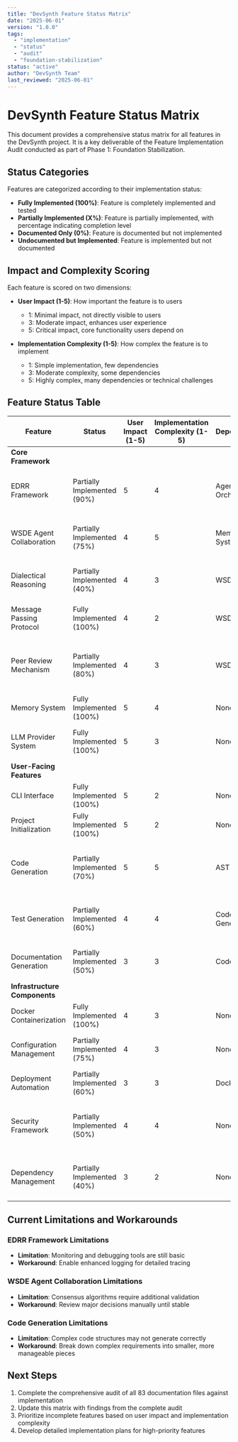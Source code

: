 ```yaml
---
title: "DevSynth Feature Status Matrix"
date: "2025-06-01"
version: "1.0.0"
tags:
  - "implementation"
  - "status"
  - "audit"
  - "foundation-stabilization"
status: "active"
author: "DevSynth Team"
last_reviewed: "2025-06-01"
---
```


# DevSynth Feature Status Matrix

This document provides a comprehensive status matrix for all features in the DevSynth project. It is a key deliverable of the Feature Implementation Audit conducted as part of Phase 1: Foundation Stabilization.

## Status Categories

Features are categorized according to their implementation status:

- **Fully Implemented (100%)**: Feature is completely implemented and tested
- **Partially Implemented (X%)**: Feature is partially implemented, with percentage indicating completion level
- **Documented Only (0%)**: Feature is documented but not implemented
- **Undocumented but Implemented**: Feature is implemented but not documented

## Impact and Complexity Scoring

Each feature is scored on two dimensions:

- **User Impact (1-5)**: How important the feature is to users
  - 1: Minimal impact, not directly visible to users
  - 3: Moderate impact, enhances user experience
  - 5: Critical impact, core functionality users depend on

- **Implementation Complexity (1-5)**: How complex the feature is to implement
  - 1: Simple implementation, few dependencies
  - 3: Moderate complexity, some dependencies
  - 5: Highly complex, many dependencies or technical challenges

## Feature Status Table

| Feature | Status | User Impact (1-5) | Implementation Complexity (1-5) | Dependencies | Owner | Notes |
|---------|--------|-------------------|--------------------------------|--------------|-------|-------|
| **Core Framework** |
| EDRR Framework | Partially Implemented (90%) | 5 | 4 | Agent Orchestration | | Phase transition logic, CLI integration, and tracing implemented |
| WSDE Agent Collaboration | Partially Implemented (75%) | 4 | 5 | Memory System | | Dynamic leadership and consensus mechanisms implemented |
| Dialectical Reasoning | Partially Implemented (40%) | 4 | 3 | WSDE Model | | Framework defined, implementation in progress |
| Message Passing Protocol | Fully Implemented (100%) | 4 | 2 | WSDE Model | | Enables structured agent communication |
| Peer Review Mechanism | Partially Implemented (80%) | 4 | 3 | WSDE Model | | Basic review cycle implemented, advanced workflows pending |
| Memory System | Fully Implemented (100%) | 5 | 4 | None | | Complete with ChromaDB integration |
| LLM Provider System | Fully Implemented (100%) | 5 | 3 | None | | Multiple backend support implemented |
| **User-Facing Features** |
| CLI Interface | Fully Implemented (100%) | 5 | 2 | None | | All commands implemented and tested |
| Project Initialization | Fully Implemented (100%) | 5 | 2 | None | | Complete with configuration options |
| Code Generation | Partially Implemented (70%) | 5 | 5 | AST Analysis | | Basic generation working, advanced features pending |
| Test Generation | Partially Implemented (60%) | 4 | 4 | Code Generation | | Unit test generation working, integration tests pending |
| Documentation Generation | Partially Implemented (50%) | 3 | 3 | Code Analysis | | Basic documentation generation implemented |
| **Infrastructure Components** |
| Docker Containerization | Fully Implemented (100%) | 4 | 3 | None | | Dockerfile and Compose provided |
| Configuration Management | Partially Implemented (75%) | 4 | 3 | None | | Environment-specific templates available |
| Deployment Automation | Partially Implemented (60%) | 3 | 3 | Docker | | Basic Docker Compose workflows |
| Security Framework | Partially Implemented (50%) | 4 | 4 | None | | Environment validation and security policies added; encryption pending |
| Dependency Management | Partially Implemented (40%) | 3 | 2 | None | | Basic management implemented, optimization pending |

## Current Limitations and Workarounds

### EDRR Framework Limitations
- **Limitation**: Monitoring and debugging tools are still basic
- **Workaround**: Enable enhanced logging for detailed tracing

### WSDE Agent Collaboration Limitations
- **Limitation**: Consensus algorithms require additional validation
- **Workaround**: Review major decisions manually until stable

### Code Generation Limitations
- **Limitation**: Complex code structures may not generate correctly
- **Workaround**: Break down complex requirements into smaller, more manageable pieces

## Next Steps

1. Complete the comprehensive audit of all 83 documentation files against implementation
2. Update this matrix with findings from the complete audit
3. Prioritize incomplete features based on user impact and implementation complexity
4. Develop detailed implementation plans for high-priority features
